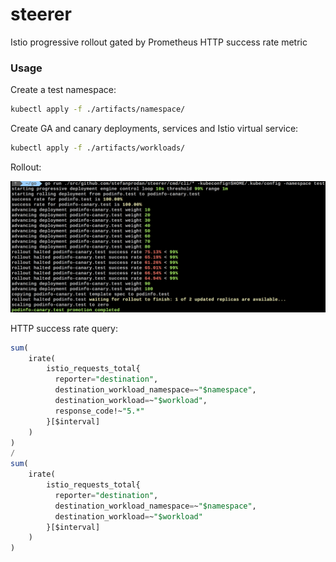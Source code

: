 # steerer

Istio progressive rollout gated by Prometheus HTTP success rate metric

### Usage

Create a test namespace:

```bash
kubectl apply -f ./artifacts/namespace/
```

Create GA and canary deployments, services and Istio virtual service:

```bash
kubectl apply -f ./artifacts/workloads/
```

Rollout:

![rollout-cli](docs/screens/rollout-cli-output.png)

HTTP success rate query:

```sql
sum(
    irate(
        istio_requests_total{
          reporter="destination",
          destination_workload_namespace=~"$namespace",
          destination_workload=~"$workload",
          response_code!~"5.*"
        }[$interval]
    )
) 
/ 
sum(
    irate(
        istio_requests_total{
          reporter="destination",
          destination_workload_namespace=~"$namespace",
          destination_workload=~"$workload"
        }[$interval]
    )
)
```


